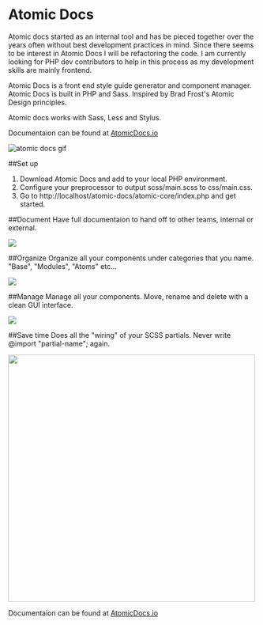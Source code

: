 # Atomic Docs

Atomic docs started as an internal tool and has be pieced together over the years often without best development practices in mind. Since there seems to be interest in Atomic Docs I will be refactoring the code. I am currently looking for PHP dev contributors to help in this process as my development skills are mainly frontend.

Atomic Docs is a front end style guide generator and component manager. Atomic Docs is built in PHP and Sass. Inspired by Brad Frost's Atomic Design principles.

Atomic docs works with Sass, Less and Stylus. 

Documentaion can be found at <a href="http://atomicdocs.io/">AtomicDocs.io</a>

<img src="http://atomicdocs.io/img/demo1.gif" alt="atomic docs gif" />

##Set up

1. Download Atomic Docs and add to your local PHP environment.
2. Configure your preprocessor to output scss/main.scss to css/main.css.
3. Go to http://localhost/atomic-docs/atomic-core/index.php and get started.

##Document
Have full documentaion to hand off to other teams, internal or external.

<img src="http://atomicdocs.io/img/document.png" />

##Organize
Organize all your components under categories that you name. "Base", "Modules", "Atoms" etc...

<img src="http://atomicdocs.io/img/organize.png"/>

##Manage
Manage all your components. Move, rename and delete with a clean GUI interface.

<img src="http://atomicdocs.io/img/manage.gif" />

##Save time
Does all the "wiring" of your SCSS partials. Never write @import "partial-name"; again.

<img width="500" src="http://atomicdocs.io/img/helpful.png"/>

Documentaion can be found at <a href="http://atomicdocs.io/">AtomicDocs.io</a>

